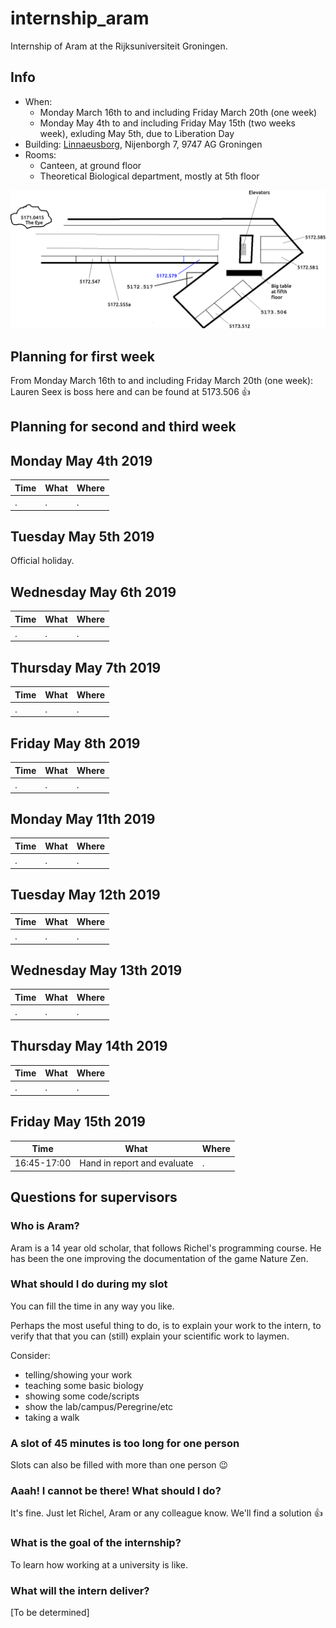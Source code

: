 # internship_aram

Internship of Aram at the Rijksuniversiteit Groningen.

## Info

 * When:
    * Monday March 16th to and including Friday March 20th (one week)
    * Monday May 4th to and including Friday May 15th (two weeks week),
      exluding May 5th, due to Liberation Day
 * Building: [Linnaeusborg](https://www.rug.nl/staff/location/5172), Nijenborgh 7, 9747 AG Groningen
 * Rooms:
    * Canteen, at ground floor
    * Theoretical Biological department, mostly at 5th floor

![](lb.png)

## Planning for first week
 
From Monday March 16th to and including Friday March 20th (one week): Lauren Seex
is boss here and can be found at 5173.506 :+1:

## Planning for second and third week

## Monday May 4th 2019

Time       |What                                    |Where
-----------|----------------------------------------|-------------------------------------------------
.          |.                                       |.

## Tuesday May 5th 2019

Official holiday.

## Wednesday May 6th 2019

Time       |What                                    |Where
-----------|----------------------------------------|-------------------------------------------------
.          |.                                       |.

## Thursday May 7th 2019

Time       |What                                    |Where
-----------|----------------------------------------|-------------------------------------------------
.          |.                                       |.

## Friday May 8th 2019

Time       |What                                    |Where
-----------|----------------------------------------|-------------------------------------------------
.          |.                                       |.

## Monday May 11th 2019

Time       |What                                    |Where
-----------|----------------------------------------|-------------------------------------------------
.          |.                                       |.

## Tuesday May 12th 2019

Time       |What                                    |Where
-----------|----------------------------------------|-------------------------------------------------
.          |.                                       |.

## Wednesday May 13th 2019

Time       |What                                    |Where
-----------|----------------------------------------|-------------------------------------------------
.          |.                                       |.

## Thursday May 14th 2019

Time       |What                                    |Where
-----------|----------------------------------------|-------------------------------------------------
.          |.                                       |.

## Friday May 15th 2019

Time       |What                                    |Where
-----------|----------------------------------------|-------------------------------------------------
16:45-17:00|Hand in report and evaluate             |.

## Questions for supervisors

### Who is Aram?

Aram is a 14 year old scholar,
that follows Richel's programming course.
He has been the one improving the documentation of the game Nature Zen.

### What should I do during my slot

You can fill the time in any way you like.

Perhaps the most useful thing to do,
is to explain your work to the intern,
to verify that that you can (still) explain your scientific work to laymen.

Consider:

 * telling/showing your work
 * teaching some basic biology
 * showing some code/scripts 
 * show the lab/campus/Peregrine/etc
 * taking a walk

### A slot of 45 minutes is too long for one person

Slots can also be filled with more than one person :wink:

### Aaah! I cannot be there! What should I do?

It's fine. Just let Richel, Aram or any colleague know. 
We'll find a solution :+1:

### What is the goal of the internship?

To learn how working at a university is like.

### What will the intern deliver?

[To be determined]


